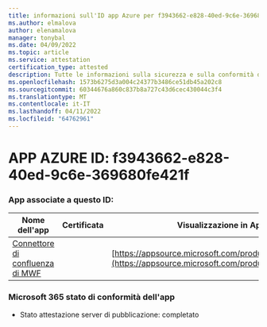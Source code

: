 ```yaml
---
title: informazioni sull'ID app Azure per f3943662-e828-40ed-9c6e-369680fe421f
ms.author: elmalova
author: elenamalova
manager: tonybal
ms.date: 04/09/2022
ms.topic: article
ms.service: attestation
certification_type: attested
description: Tutte le informazioni sulla sicurezza e sulla conformità disponibili per f3943662-e828-40ed-9c6e-369680fe421f.
ms.openlocfilehash: 1573b6275d3a004c24377b3486ce51db45a202c8
ms.sourcegitcommit: 60344676a860c837b8a727c43d6cec430044c3f4
ms.translationtype: MT
ms.contentlocale: it-IT
ms.lasthandoff: 04/11/2022
ms.locfileid: "64762961"
---
```

# <a name="azure-app-id-f3943662-e828-40ed-9c6e-369680fe421f"></a>APP AZURE ID: f3943662-e828-40ed-9c6e-369680fe421f


### <a name="apps-associated-with-this-id"></a>App associate a questo ID:
| **Nome dell'app** | **Certificata** | **Visualizzazione in AppSource** |
|--------------|---------------|-----------------------|
| [Connettore di confluenza di MWF](../forward/WA200001604.md) |  | [https://appsource.microsoft.com/product/office/WA200001604](https://appsource.microsoft.com/product/office/WA200001604) |

### <a name="microsoft-365-app-compliance-status"></a>Microsoft 365 stato di conformità dell'app
- Stato attestazione server di pubblicazione: completato
